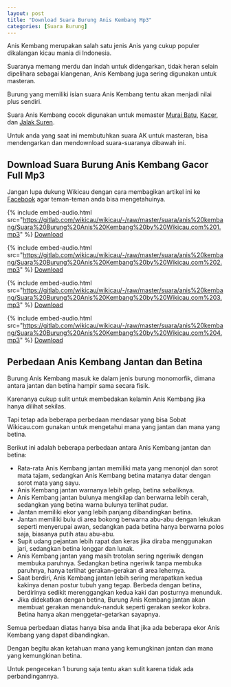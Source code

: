 ```yaml
---
layout: post
title: "Download Suara Burung Anis Kembang Mp3"
categories: [Suara Burung]
---
```


Anis Kembang merupakan salah satu jenis Anis yang cukup populer dikalangan kicau mania di Indonesia.

Suaranya memang merdu dan indah untuk didengarkan, tidak heran selain dipelihara sebagai klangenan, Anis Kembang juga sering digunakan untuk masteran.

Burung yang memiliki isian suara Anis Kembang tentu akan menjadi nilai plus sendiri.

Suara Anis Kembang cocok digunakan untuk memaster [Murai Batu](https://wikicau.com/suara-murai-batu/), [Kacer](https://wikicau.com/suara-burung-kacer/), dan [Jalak Suren](https://wikicau.com/suara-burung-jalak-suren/).

Untuk anda yang saat ini membutuhkan suara AK untuk masteran, bisa mendengarkan dan mendownload suara-suaranya dibawah ini.

## Download Suara Burung Anis Kembang Gacor Full Mp3

Jangan lupa dukung Wikicau dengan cara membagikan artikel ini ke [Facebook](https://facebook.com/wikicau) agar teman-teman anda bisa mengetahuinya.

{% include embed-audio.html src="https://gitlab.com/wikicau/wikicau/-/raw/master/suara/anis%20kembang/Suara%20Burung%20Anis%20Kembang%20by%20Wikicau.com%201.mp3" %}
[Download](https://bit.ly/2IzeJ2F)

{% include embed-audio.html src="https://gitlab.com/wikicau/wikicau/-/raw/master/suara/anis%20kembang/Suara%20Burung%20Anis%20Kembang%20by%20Wikicau.com%202.mp3" %}
[Download](https://bit.ly/2ZzyTz5)

{% include embed-audio.html src="https://gitlab.com/wikicau/wikicau/-/raw/master/suara/anis%20kembang/Suara%20Burung%20Anis%20Kembang%20by%20Wikicau.com%203.mp3" %}
[Download](https://bit.ly/31PnNrq)

{% include embed-audio.html src="https://gitlab.com/wikicau/wikicau/-/raw/master/suara/anis%20kembang/Suara%20Burung%20Anis%20Kembang%20by%20Wikicau.com%204.mp3" %}
[Download](https://bit.ly/2N1xhgc)

## Perbedaan Anis Kembang Jantan dan Betina

Burung Anis Kembang masuk ke dalam jenis burung monomorfik, dimana antara jantan dan betina hampir sama secara fisik.

Karenanya cukup sulit untuk membedakan kelamin Anis Kembang jika hanya dilihat sekilas.

Tapi tetap ada beberapa perbedaan mendasar yang bisa Sobat Wikicau.com gunakan untuk mengetahui mana yang jantan dan mana yang betina.

Berikut ini adalah beberapa perbedaan antara Anis Kembang jantan dan betina:

- Rata-rata Anis Kembang jantan memiliki mata yang menonjol dan sorot mata tajam, sedangkan Anis Kembang betina matanya datar dengan sorot mata yang sayu.
- Anis Kembang jantan warnanya lebih gelap, betina sebaliknya.
- Anis Kembang jantan bulunya mengkilap dan berwarna lebih cerah, sedangkan yang betina warna bulunya terlihat pudar.
- Jantan memiliki ekor yang lebih panjang dibandingkan betina.
- Jantan memiliki bulu di area bokong berwarna abu-abu dengan lekukan seperti menyerupai awan, sedangkan pada betina hanya berwarna polos saja, biasanya putih atau abu-abu.
- Supit udang pejantan lebih rapat dan keras jika diraba menggunakan jari, sedangkan betina longgar dan lunak.
- Anis Kembang jantan yang masih trotolan sering ngeriwik dengan membuka paruhnya. Sedangkan betina ngeriwik tanpa membuka paruhnya, hanya terlihat gerakan-gerakan di area lehernya.
- Saat berdiri, Anis Kembang jantan lebih sering merapatkan kedua kakinya denan postur tubuh yang tegap. Berbeda dengan betina, berdirinya sedikit merenggangkan kedua kaki dan posturnya menunduk.
- Jika didekatkan dengan betina, Burung Anis Kembang jantan akan membuat gerakan menanduk-nanduk seperti gerakan seekor kobra. Betina hanya akan menggetar-getarkan sayapnya.

Semua perbedaan diatas hanya bisa anda lihat jika ada beberapa ekor Anis Kembang yang dapat dibandingkan.

Dengan begitu akan ketahuan mana yang kemungkinan jantan dan mana yang kemungkinan betina.

Untuk pengecekan 1 burung saja tentu akan sulit karena tidak ada perbandingannya.


